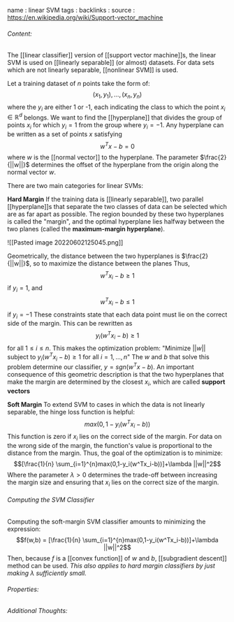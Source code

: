 name : linear SVM
tags : 
backlinks : 
source : https://en.wikipedia.org/wiki/Support-vector_machine

###### Content:
The [[linear classifier]] version of [[support vector machine]]s, the linear SVM is used on [[linearly separable]] (or almost) datasets. For data sets which are not linearly separable, [[nonlinear SVM]] is used.

Let a training dataset of $n$ points take the form of:
$$(x_1, y_1),...,(x_n,y_n)$$
where the $y_i$ are either 1 or -1, each indicating the class to which the point $x_i \in \mathbb{R}^d$ belongs. We want to find the [[hyperplane]] that divides the group of points $x_i$ for which $y_i=1$ from the group where $y_i=-1$. Any hyperplane can be written as a set of points $x$ satisfying $$w^Tx-b=0$$ where $w$ is the [[normal vector]] to the hyperplane. The parameter $\frac{2}{||w||}$ determines the offset of the hyperplane from the origin along the normal vector $w$.

There are two main categories for linear SVMs:

**Hard Margin**
If the training data is [[linearly separable]], two parallel [[hyperplane]]s that separate the two classes of data can be selected which are as far apart as possible. The region bounded by these two hyperplanes is called the "margin", and the optimal hyperplane lies halfway between the two planes (called the **maximum-margin hyperplane**).

![[Pasted image 20220602125045.png]]

Geometrically, the distance between the two hyperplanes is $\frac{2}{||w||}$, so to maximize the distance between the planes Thus, 
$$w^Tx_i -b \geq 1$$ if $y_i = 1$, and $$w^Tx_i -b \leq 1$$ if $y_i = -1$
These constraints state that each data point must lie on the correct side of the margin. This can be rewritten as $$y_i(w^Tx_i-b)\geq 1$$
for all $1\leq i \leq n$. This makes the optimization problem: "Minimize $||w||$ subject to $y_i(w^Tx_i-b)\geq 1$ for all $i=1,...,n$"
The $w$ and $b$ that solve this problem determine our classifier, $y = sgn(w^Tx-b)$. An important consequence of this geometric description is that the two hyperplanes that make the margin are determined by the closest $x_i$, which are called **support vectors**

**Soft Margin**
To extend SVM to cases in which the data is not linearly separable, the hinge loss function is helpful:
$$max(0, 1-y_i(w^Tx_i-b))$$
This function is zero if $x_i$ lies on the correct side of the margin. For data on the wrong side of the margin, the function's value is proportional to the distance from the margin. Thus, the goal of the optimization is to minimize:
$$[\frac{1}{n} \sum_{i=1}^{n}max(0,1-y_i(w^Tx_i-b))]+\lambda ||w||^2$$
Where the parameter $\lambda > 0$ determines the trade-off between increasing the margin size and ensuring that $x_i$ lies on the correct size of the margin.

###### Computing the SVM Classifier
Computing the soft-margin SVM classifier amounts to minimizing the expression:
$$f(w,b) = [\frac{1}{n} \sum_{i=1}^{n}max(0,1-y_i(w^Tx_i-b))]+\lambda ||w||^2$$
Then, because $f$ is a [[convex function]] of $w$ and $b$, [[subgradient descent]] method can be used. *This also applies to hard margin classifiers by just making $\lambda$ sufficiently small.*

###### Properties:


###### Additional Thoughts:
